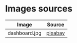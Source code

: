 Images sources
======


Image | Source
--- | ---
dashboard.jpg | [pixabay](https://pixabay.com/en/boards-facade-wooden-wall-panel-3235489/)
